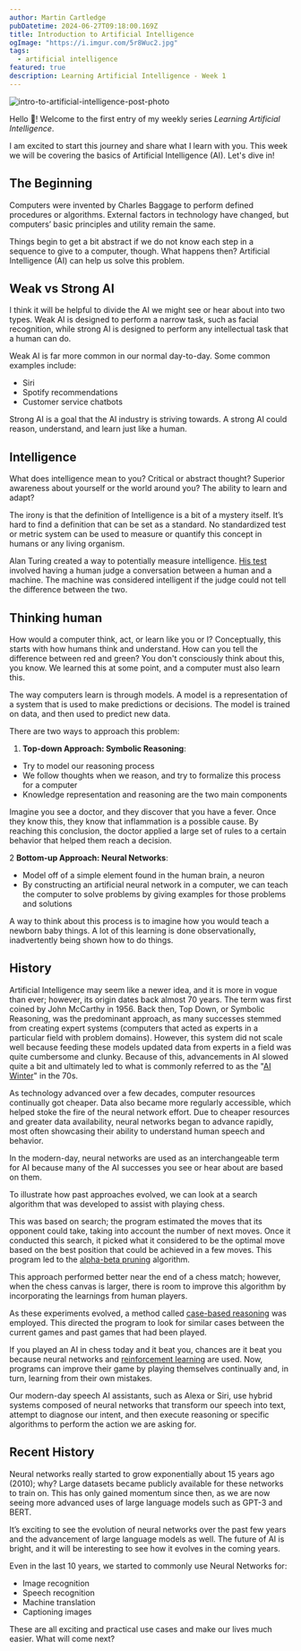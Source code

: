 ```yaml
---
author: Martin Cartledge
pubDatetime: 2024-06-27T09:18:00.169Z
title: Introduction to Artificial Intelligence
ogImage: "https://i.imgur.com/5r8Wuc2.jpg"
tags:
  - artificial intelligence
featured: true
description: Learning Artificial Intelligence - Week 1
---
```


![intro-to-artificial-intelligence-post-photo](https://i.imgur.com/5r8Wuc2.jpg)

Hello 👋! Welcome to the first entry of my weekly series _Learning Artificial Intelligence_.

I am excited to start this journey and share what I learn with you. This week we will be covering the basics of Artificial Intelligence (AI). Let's dive in!

## The Beginning

Computers were invented by Charles Baggage to perform defined procedures or algorithms. External factors in technology have changed, but computers’ basic principles and utility remain the same.

Things begin to get a bit abstract if we do not know each step in a sequence to give to a computer, though. What happens then? Artificial Intelligence (AI) can help us solve this problem.

## Weak vs Strong AI

I think it will be helpful to divide the AI we might see or hear about into two types. Weak AI is designed to perform a narrow task, such as facial recognition, while strong AI is designed to perform any intellectual task that a human can do.

Weak AI is far more common in our normal day-to-day. Some common examples include:

- Siri
- Spotify recommendations
- Customer service chatbots

Strong AI is a goal that the AI industry is striving towards. A strong AI could reason, understand, and learn just like a human.

## Intelligence

What does intelligence mean to you? Critical or abstract thought? Superior awareness about yourself or the world around you? The ability to learn and adapt?

The irony is that the definition of Intelligence is a bit of a mystery itself. It’s hard to find a definition that can be set as a standard. No standardized test or metric system can be used to measure or quantify this concept in humans or any living organism.

Alan Turing created a way to potentially measure intelligence. [His test](https://en.wikipedia.org/wiki/Turing_test) involved having a human judge a conversation between a human and a machine. The machine was considered intelligent if the judge could not tell the difference between the two.

## Thinking human

How would a computer think, act, or learn like you or I? Conceptually, this starts with how humans think and understand. How can you tell the difference between red and green? You don't consciously think about this, you know. We learned this at some point, and a computer must also learn this.

The way computers learn is through models. A model is a representation of a system that is used to make predictions or decisions. The model is trained on data, and then used to predict new data.

There are two ways to approach this problem:

1. **Top-down Approach: Symbolic Reasoning**:

- Try to model our reasoning process
- We follow thoughts when we reason, and try to formalize this process for a computer
- Knowledge representation and reasoning are the two main components

Imagine you see a doctor, and they discover that you have a fever. Once they know this, they know that inflammation is a possible cause. By reaching this conclusion, the doctor applied a large set of rules to a certain behavior that helped them reach a decision.

2 **Bottom-up Approach: Neural Networks**:

- Model off of a simple element found in the human brain, a neuron
- By constructing an artificial neural network in a computer, we can teach the computer to solve problems by giving examples for those problems and solutions

A way to think about this process is to imagine how you would teach a newborn baby things. A lot of this learning is done observationally, inadvertently being shown how to do things.

## History

Artificial Intelligence may seem like a newer idea, and it is more in vogue than ever; however, its origin dates back almost 70 years. The term was first coined by John McCarthy in 1956. Back then, Top Down, or Symbolic Reasoning, was the predominant approach, as many successes stemmed from creating expert systems (computers that acted as experts in a particular field with problem domains). However, this system did not scale well because feeding these models updated data from experts in a field was quite cumbersome and clunky. Because of this, advancements in AI slowed quite a bit and ultimately led to what is commonly referred to as the "[AI Winter](https://en.wikipedia.org/wiki/AI_winter)" in the 70s.

As technology advanced over a few decades, computer resources continually got cheaper. Data also became more regularly accessible, which helped stoke the fire of the neural network effort. Due to cheaper resources and greater data availability, neural networks began to advance rapidly, most often showcasing their ability to understand human speech and behavior.

In the modern-day, neural networks are used as an interchangeable term for AI because many of the AI successes you see or hear about are based on them.

To illustrate how past approaches evolved, we can look at a search algorithm that was developed to assist with playing chess.

This was based on search; the program estimated the moves that its opponent could take, taking into account the number of next moves. Once it conducted this search, it picked what it considered to be the optimal move based on the best position that could be achieved in a few moves. This program led to the [alpha-beta pruning](https://en.wikipedia.org/wiki/Alpha%E2%80%93beta_pruning) algorithm.

This approach performed better near the end of a chess match; however, when the chess canvas is larger, there is room to improve this algorithm by incorporating the learnings from human players.

As these experiments evolved, a method called [case-based reasoning](https://en.wikipedia.org/wiki/Case-based_reasoning) was employed. This directed the program to look for similar cases between the current games and past games that had been played.

If you played an AI in chess today and it beat you, chances are it beat you because neural networks and [reinforcement learning](https://en.wikipedia.org/wiki/Reinforcement_learning) are used. Now, programs can improve their game by playing themselves continually and, in turn, learning from their own mistakes.

Our modern-day speech AI assistants, such as Alexa or Siri, use hybrid systems composed of neural networks that transform our speech into text, attempt to diagnose our intent, and then execute reasoning or specific algorithms to perform the action we are asking for.

## Recent History

Neural networks really started to grow exponentially about 15 years ago (2010); why? Large datasets became publicly available for these networks to train on. This has only gained momentum since then, as we are now seeing more advanced uses of large language models such as GPT-3 and BERT.

It’s exciting to see the evolution of neural networks over the past few years and the advancement of large language models as well. The future of AI is bright, and it will be interesting to see how it evolves in the coming years.

Even in the last 10 years, we started to commonly use Neural Networks for:

- Image recognition
- Speech recognition
- Machine translation
- Captioning images

These are all exciting and practical use cases and make our lives much easier. What will come next?
